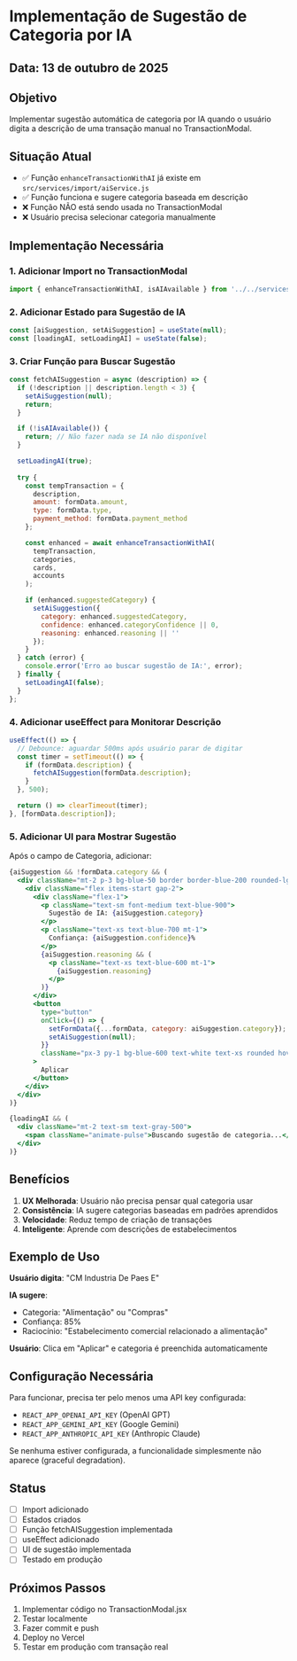 # Implementação de Sugestão de Categoria por IA

## Data: 13 de outubro de 2025

## Objetivo

Implementar sugestão automática de categoria por IA quando o usuário digita a descrição de uma transação manual no TransactionModal.

## Situação Atual

- ✅ Função `enhanceTransactionWithAI` já existe em `src/services/import/aiService.js`
- ✅ Função funciona e sugere categoria baseada em descrição
- ❌ Função NÃO está sendo usada no TransactionModal
- ❌ Usuário precisa selecionar categoria manualmente

## Implementação Necessária

### 1. Adicionar Import no TransactionModal

```javascript
import { enhanceTransactionWithAI, isAIAvailable } from '../../services/import/aiService';
```

### 2. Adicionar Estado para Sugestão de IA

```javascript
const [aiSuggestion, setAiSuggestion] = useState(null);
const [loadingAI, setLoadingAI] = useState(false);
```

### 3. Criar Função para Buscar Sugestão

```javascript
const fetchAISuggestion = async (description) => {
  if (!description || description.length < 3) {
    setAiSuggestion(null);
    return;
  }

  if (!isAIAvailable()) {
    return; // Não fazer nada se IA não disponível
  }

  setLoadingAI(true);
  
  try {
    const tempTransaction = {
      description,
      amount: formData.amount,
      type: formData.type,
      payment_method: formData.payment_method
    };

    const enhanced = await enhanceTransactionWithAI(
      tempTransaction,
      categories,
      cards,
      accounts
    );

    if (enhanced.suggestedCategory) {
      setAiSuggestion({
        category: enhanced.suggestedCategory,
        confidence: enhanced.categoryConfidence || 0,
        reasoning: enhanced.reasoning || ''
      });
    }
  } catch (error) {
    console.error('Erro ao buscar sugestão de IA:', error);
  } finally {
    setLoadingAI(false);
  }
};
```

### 4. Adicionar useEffect para Monitorar Descrição

```javascript
useEffect(() => {
  // Debounce: aguardar 500ms após usuário parar de digitar
  const timer = setTimeout(() => {
    if (formData.description) {
      fetchAISuggestion(formData.description);
    }
  }, 500);

  return () => clearTimeout(timer);
}, [formData.description]);
```

### 5. Adicionar UI para Mostrar Sugestão

Após o campo de Categoria, adicionar:

```jsx
{aiSuggestion && !formData.category && (
  <div className="mt-2 p-3 bg-blue-50 border border-blue-200 rounded-lg">
    <div className="flex items-start gap-2">
      <div className="flex-1">
        <p className="text-sm font-medium text-blue-900">
          Sugestão de IA: {aiSuggestion.category}
        </p>
        <p className="text-xs text-blue-700 mt-1">
          Confiança: {aiSuggestion.confidence}%
        </p>
        {aiSuggestion.reasoning && (
          <p className="text-xs text-blue-600 mt-1">
            {aiSuggestion.reasoning}
          </p>
        )}
      </div>
      <button
        type="button"
        onClick={() => {
          setFormData({...formData, category: aiSuggestion.category});
          setAiSuggestion(null);
        }}
        className="px-3 py-1 bg-blue-600 text-white text-xs rounded hover:bg-blue-700"
      >
        Aplicar
      </button>
    </div>
  </div>
)}

{loadingAI && (
  <div className="mt-2 text-sm text-gray-500">
    <span className="animate-pulse">Buscando sugestão de categoria...</span>
  </div>
)}
```

## Benefícios

1. **UX Melhorada**: Usuário não precisa pensar qual categoria usar
2. **Consistência**: IA sugere categorias baseadas em padrões aprendidos
3. **Velocidade**: Reduz tempo de criação de transações
4. **Inteligente**: Aprende com descrições de estabelecimentos

## Exemplo de Uso

**Usuário digita**: "CM Industria De Paes E"

**IA sugere**: 
- Categoria: "Alimentação" ou "Compras"
- Confiança: 85%
- Raciocínio: "Estabelecimento comercial relacionado a alimentação"

**Usuário**: Clica em "Aplicar" e categoria é preenchida automaticamente

## Configuração Necessária

Para funcionar, precisa ter pelo menos uma API key configurada:

- `REACT_APP_OPENAI_API_KEY` (OpenAI GPT)
- `REACT_APP_GEMINI_API_KEY` (Google Gemini)
- `REACT_APP_ANTHROPIC_API_KEY` (Anthropic Claude)

Se nenhuma estiver configurada, a funcionalidade simplesmente não aparece (graceful degradation).

## Status

- [ ] Import adicionado
- [ ] Estados criados
- [ ] Função fetchAISuggestion implementada
- [ ] useEffect adicionado
- [ ] UI de sugestão implementada
- [ ] Testado em produção

## Próximos Passos

1. Implementar código no TransactionModal.jsx
2. Testar localmente
3. Fazer commit e push
4. Deploy no Vercel
5. Testar em produção com transação real

